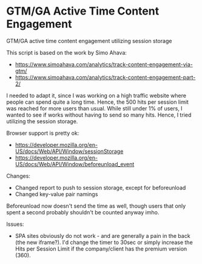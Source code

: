 # GTM/GA Active Time Content Engagement
GTM/GA active time content engagement utilizing session storage

This script is based on the work by Simo Ahava:
- https://www.simoahava.com/analytics/track-content-engagement-via-gtm/
- https://www.simoahava.com/analytics/track-content-engagement-part-2/

I needed to adapt it, since I was working on a high traffic website where people can spend quite a long time. Hence, the 500 hits per session limit was reached for more users than usual. While still under 1% of users, I wanted to see if works without having to send so many hits. Hence, I tried utilizing the session storage.

Browser support is pretty ok:
- https://developer.mozilla.org/en-US/docs/Web/API/Window/sessionStorage
- https://developer.mozilla.org/en-US/docs/Web/API/Window/beforeunload_event

Changes:
- Changed report to push to session storage, except for beforeunload
- Changed key-value pair namings

Beforeunload now doesn't send the time as well, though users that only spent a second probably shouldn't be counted anyway imho.

Issues:
- SPA sites obviously do not work - and are generally a pain in the back (the new iframe?). I'd change the timer to 30sec or simply increase the Hits per Session Limit if the company/client has the premium version (360).
